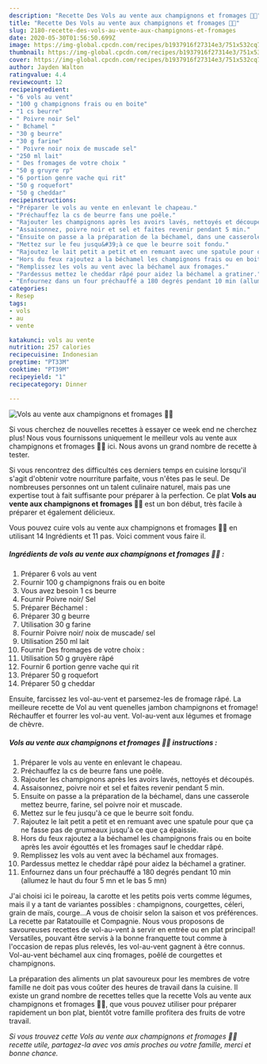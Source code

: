 ```yaml
---
description: "Recette Des Vols au vente aux champignons et fromages 🍄🧀"
title: "Recette Des Vols au vente aux champignons et fromages 🍄🧀"
slug: 2180-recette-des-vols-au-vente-aux-champignons-et-fromages
date: 2020-05-30T01:56:50.699Z
image: https://img-global.cpcdn.com/recipes/b1937916f27314e3/751x532cq70/vols-au-vente-aux-champignons-et-fromages-🍄🧀-photo-principale-de-la-recette.jpg
thumbnail: https://img-global.cpcdn.com/recipes/b1937916f27314e3/751x532cq70/vols-au-vente-aux-champignons-et-fromages-🍄🧀-photo-principale-de-la-recette.jpg
cover: https://img-global.cpcdn.com/recipes/b1937916f27314e3/751x532cq70/vols-au-vente-aux-champignons-et-fromages-🍄🧀-photo-principale-de-la-recette.jpg
author: Jayden Walton
ratingvalue: 4.4
reviewcount: 12
recipeingredient:
- "6 vols au vent"
- "100 g champignons frais ou en boite"
- "1 cs beurre"
- " Poivre noir Sel"
- " Bchamel "
- "30 g beurre"
- "30 g farine"
- " Poivre noir noix de muscade sel"
- "250 ml lait"
- " Des fromages de votre choix "
- "50 g gruyre rp"
- "6 portion genre vache qui rit"
- "50 g roquefort"
- "50 g cheddar"
recipeinstructions:
- "Préparer le vols au vente en enlevant le chapeau."
- "Préchauffez la cs de beurre fans une poêle."
- "Rajouter les champignons après les avoirs lavés, nettoyés et découpés."
- "Assaisonnez, poivre noir et sel et faites revenir pendant 5 min."
- "Ensuite on passe a la préparation de la béchamel, dans une casserole mettez beurre, farine, sel poivre noir et muscade."
- "Mettez sur le feu jusqu&#39;à ce que le beurre soit fondu."
- "Rajoutez le lait petit a petit et en remuant avec une spatule pour que ça ne fasse pas de grumeaux jusqu&#39;à ce que ça épaissie."
- "Hors du feux rajoutez a la béchamel les champignons frais ou en boite après les avoir égouttés et les fromages sauf le cheddar râpé."
- "Remplissez les vols au vent avec la béchamel aux fromages."
- "Pardessus mettez le cheddar râpé pour aidez la béchamel a gratiner."
- "Enfournez dans un four préchauffé a 180 degrés pendant 10 min (allumez le haut du four 5 mn et le bas 5 mn)"
categories:
- Resep
tags:
- vols
- au
- vente

katakunci: vols au vente 
nutrition: 257 calories
recipecuisine: Indonesian
preptime: "PT33M"
cooktime: "PT39M"
recipeyield: "1"
recipecategory: Dinner

---
```



![Vols au vente aux champignons et fromages 🍄🧀](https://img-global.cpcdn.com/recipes/b1937916f27314e3/751x532cq70/vols-au-vente-aux-champignons-et-fromages-🍄🧀-photo-principale-de-la-recette.jpg)

Si vous cherchez de nouvelles recettes à essayer ce week end ne cherchez plus! Nous vous fournissons uniquement le meilleur vols au vente aux champignons et fromages 🍄🧀 ici. Nous avons un grand nombre de recette à tester.

Si vous rencontrez des difficultés ces derniers temps en cuisine lorsqu'il s'agit d'obtenir votre nourriture parfaite, vous n'êtes pas le seul. De nombreuses personnes ont un talent culinaire naturel, mais pas une expertise tout à fait suffisante pour préparer à la perfection. Ce plat <strong> Vols au vente aux champignons et fromages 🍄🧀 </strong> est un bon début, très facile à préparer et également délicieux.

<!--inarticleads1-->

Vous pouvez cuire vols au vente aux champignons et fromages 🍄🧀 en utilisant 14 Ingrédients et 11 pas. Voici comment vous faire il.

##### Ingrédients de vols au vente aux champignons et fromages 🍄🧀 :

1. Préparer 6 vols au vent
1. Fournir 100 g champignons frais ou en boite
1. Vous avez besoin 1 cs beurre
1. Fournir  Poivre noir/ Sel
1. Préparer  Béchamel :
1. Préparer 30 g beurre
1. Utilisation 30 g farine
1. Fournir  Poivre noir/ noix de muscade/ sel
1. Utilisation 250 ml lait
1. Fournir  Des fromages de votre choix :
1. Utilisation 50 g gruyère râpé
1. Fournir 6 portion genre vache qui rit
1. Préparer 50 g roquefort
1. Préparer 50 g cheddar


Ensuite, farcissez les vol-au-vent et parsemez-les de fromage râpé. La meilleure recette de Vol au vent quenelles jambon champignons et fromage! Réchauffer et fourrer les vol-au vent. Vol-au-vent aux légumes et fromage de chèvre. 

<!--inarticleads2-->

##### Vols au vente aux champignons et fromages 🍄🧀 instructions :

1. Préparer le vols au vente en enlevant le chapeau.
1. Préchauffez la cs de beurre fans une poêle.
1. Rajouter les champignons après les avoirs lavés, nettoyés et découpés.
1. Assaisonnez, poivre noir et sel et faites revenir pendant 5 min.
1. Ensuite on passe a la préparation de la béchamel, dans une casserole mettez beurre, farine, sel poivre noir et muscade.
1. Mettez sur le feu jusqu&#39;à ce que le beurre soit fondu.
1. Rajoutez le lait petit a petit et en remuant avec une spatule pour que ça ne fasse pas de grumeaux jusqu&#39;à ce que ça épaissie.
1. Hors du feux rajoutez a la béchamel les champignons frais ou en boite après les avoir égouttés et les fromages sauf le cheddar râpé.
1. Remplissez les vols au vent avec la béchamel aux fromages.
1. Pardessus mettez le cheddar râpé pour aidez la béchamel a gratiner.
1. Enfournez dans un four préchauffé a 180 degrés pendant 10 min (allumez le haut du four 5 mn et le bas 5 mn)


J&#39;ai choisi ici le poireau, la carotte et les petits pois verts comme légumes, mais il y a tant de variantes possibles : champignons, courgettes, céleri, grain de maïs, courge…A vous de choisir selon la saison et vos préférences. La recette par Ratatouille et Compagnie. Nous vous proposons de savoureuses recettes de vol-au-vent à servir en entrée ou en plat principal! Versatiles, pouvant être servis à la bonne franquette tout comme à l&#39;occasion de repas plus relevés, les vol-au-vent gagnent à être connus. Vol-au-vent béchamel aux cinq fromages, poêlé de courgettes et champignons. 

<!--inarticleads1-->

<p>
La préparation des aliments un plat savoureux pour les membres de votre famille ne doit pas vous coûter des heures de travail dans la cuisine. Il existe un grand nombre de recettes telles que la recette Vols au vente aux champignons et fromages 🍄🧀, que vous pouvez utiliser pour préparer rapidement un bon plat, bientôt votre famille profitera des fruits de votre travail.
</p>

<p>
<i>Si vous trouvez cette Vols au vente aux champignons et fromages 🍄🧀 recette utile, partagez-la avec vos amis proches ou votre famille, merci et bonne chance.</i>
</p>
